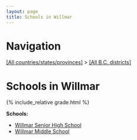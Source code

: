 ```yaml
---
layout: page
title: Schools in Willmar
---
```

# Navigation

[[All countries/states/provinces]](../..) > [[All B.C. districts]](..)

# Schools in Willmar

{% include_relative grade.html %}

**Schools:**

- [Willmar Senior High School](Willmar_Senior_High_School.md)
- [Willmar Middle School](Willmar_Middle_School.md)
